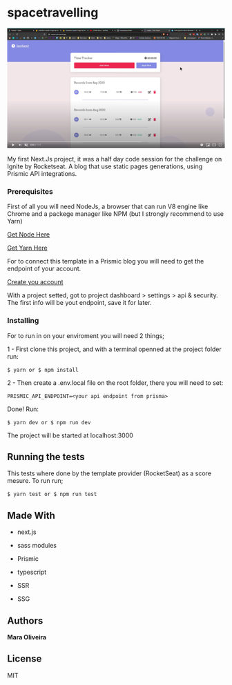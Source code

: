 # spacetravelling

[![](https://github.com/maradelynie/instant/blob/master/video.png)](https://youtu.be/njfO-ekmdXk)

My first Next.Js project, it was a half day code session for the challenge on Ignite by Rocketseat.
A blog that use static pages generations, using Prismic API integrations.

### Prerequisites

First of all you will need NodeJs, a browser that can run V8 engine like Chrome and a packege manager like NPM (but I strongly recommend to use Yarn)

[Get Node Here](https://nodejs.org/en/)

[Get Yarn Here](https://yarnpkg.com/)

For to connect this template in a Prismic blog you will need to get the endpoint of your account.

[Create you account](https://prismic.io/)

With a project setted, got to project dashboard > settings > api & security.
The first info will be yout endpoint, save it for later.

### Installing

For to run in on your enviroment you will need 2 things;

1 - First clone this project, and with a terminal openned at the project folder run:

```
$ yarn or $ npm install
```

2 - Then create a .env.local file on the root folder, there you will need to set:

```
PRISMIC_API_ENDPOINT=<your api endpoint from prisma>
```

Done! Run:

```
$ yarn dev or $ npm run dev
```

The project will be started at localhost:3000

## Running the tests

This tests where done by the template provider (RocketSeat) as a score mesure.
To run run;

```
$ yarn test or $ npm run test
```

## Made With

- next.js
- sass modules
- Prismic
- typescript

- SSR
- SSG

## Authors

**Mara Oliveira**

## License

MIT
